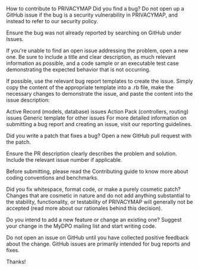How to contribute to PRIVACYMAP
Did you find a bug?
Do not open up a GitHub issue if the bug is a security vulnerability in PRIVACYMAP, and instead to refer to our security policy.

Ensure the bug was not already reported by searching on GitHub under Issues.

If you're unable to find an open issue addressing the problem, open a new one. 
Be sure to include a title and clear description, as much relevant information as possible, and a code sample or an executable test case demonstrating the expected behavior that is not occurring.

If possible, use the relevant bug report templates to create the issue. 
Simply copy the content of the appropriate template into a .rb file, make the necessary changes to demonstrate the issue, and paste the content into the issue description:

Active Record (models, database) issues
Action Pack (controllers, routing) issues
Generic template for other issues
For more detailed information on submitting a bug report and creating an issue, visit our reporting guidelines.

Did you write a patch that fixes a bug?
Open a new GitHub pull request with the patch.

Ensure the PR description clearly describes the problem and solution. Include the relevant issue number if applicable.

Before submitting, please read the Contributing guide to know more about coding conventions and benchmarks.

Did you fix whitespace, format code, or make a purely cosmetic patch?
Changes that are cosmetic in nature and do not add anything substantial to the stability, functionality, or testability of PRIVACYMAP will generally not be accepted (read more about our rationales behind this decision).

Do you intend to add a new feature or change an existing one?
Suggest your change in the MyDPO mailing list and start writing code.

Do not open an issue on GitHub until you have collected positive feedback about the change. GitHub issues are primarily intended for bug reports and fixes.



Thanks!
